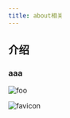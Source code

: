 ```yaml
---
title: about相关
---
```


## 介绍
### aaa

<img class="custom" :src="$withBase('/assets/imgs/favicon.ico')" alt="foo">

![favicon](/assets/imgs/favicon.ico)
